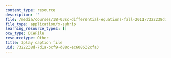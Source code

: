 ```yaml
---
content_type: resource
description: ''
file: /media/courses/18-03sc-differential-equations-fall-2011/7322238d7d1abcf9d88cec608632cfa3_heBvViSi9xQ.srt
file_type: application/x-subrip
learning_resource_types: []
ocw_type: OCWFile
resourcetype: Other
title: 3play caption file
uid: 7322238d-7d1a-bcf9-d88c-ec608632cfa3
---
```

